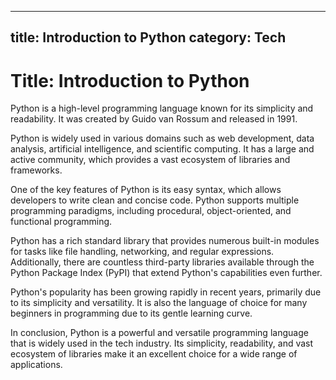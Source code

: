    ---
   title: Introduction to Python
   category: Tech
   ---

   # Title: Introduction to Python

   Python is a high-level programming language known for its simplicity and readability. It was created by Guido van Rossum and released in 1991.

   Python is widely used in various domains such as web development, data analysis, artificial intelligence, and scientific computing. It has a large and active community, which provides a vast ecosystem of libraries and frameworks.

   One of the key features of Python is its easy syntax, which allows developers to write clean and concise code. Python supports multiple programming paradigms, including procedural, object-oriented, and functional programming.

   Python has a rich standard library that provides numerous built-in modules for tasks like file handling, networking, and regular expressions. Additionally, there are countless third-party libraries available through the Python Package Index (PyPI) that extend Python's capabilities even further.

   Python's popularity has been growing rapidly in recent years, primarily due to its simplicity and versatility. It is also the language of choice for many beginners in programming due to its gentle learning curve.

   In conclusion, Python is a powerful and versatile programming language that is widely used in the tech industry. Its simplicity, readability, and vast ecosystem of libraries make it an excellent choice for a wide range of applications.
